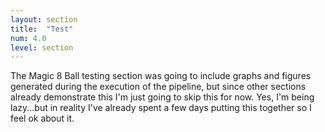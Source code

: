 ```yaml
---
layout: section
title:  "Test"
num: 4.0
level: section
---
```

The Magic 8 Ball testing section was going to include graphs and figures generated during the execution of the pipeline, but since other sections already demonstrate this I'm just going to skip this for now.  Yes, I'm being lazy...but in reality I've already spent a few days putting this together so I feel ok about it.